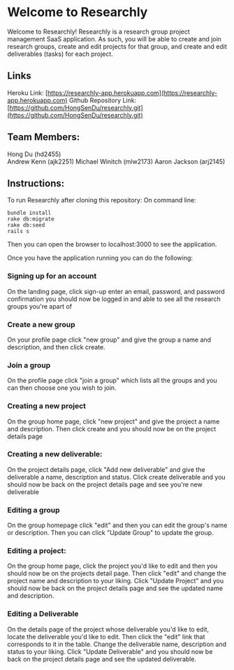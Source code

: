 # Welcome to Researchly
Welcome to Researchly! Researchly is a research group project management SaaS application. As such, you will be able to create and join research groups, create and edit projects for that group, and create and edit deliverables (tasks) for each project.

## Links
Heroku Link: [https://researchly-app.herokuapp.com](https://researchly-app.herokuapp.com)
Github Repository Link: [https://github.com/HongSenDu/researchly.git](https://github.com/HongSenDu/researchly.git)

## Team Members:
Hong Du (hd2455)	
Andrew Kenn (ajk2251)
Michael Winitch (mlw2173)
Aaron Jackson (arj2145)

## Instructions:

To run Researchly after cloning this repository:
On command line:
~~~
bundle install
rake db:migrate
rake db:seed
rails s
~~~
Then you can open the browser to localhost:3000 to see the application. 

Once you have the application running you can do the following:

### Signing up for an account
On the landing page, click sign-up enter an email, password, and password confirmation you should now be logged in and able to see all the research groups you're apart of

### Create a new group
On your profile page click "new group" and give the group a name and description, and then click create. 

### Join a group
On the profile page click "join a group" which lists all the groups and you can then choose one you wish to join. 

### Creating a new project
On the group home page, click "new project" and give the project a name and description. Then click create and you should now be on the project details page

### Creating a new deliverable:
On the project details page, click "Add new deliverable" and give the deliverable a name, description and status. Click create deliverable and you should now be back on the project details page and see you're new deliverable

### Editing a group
On the group homepage click "edit" and then you can edit the group's name or description. Then you can click "Update Group" to update the group. 

### Editing a project:
On the group home page, click the project you'd like to edit and then you should now be on the projects detail page. Then click "edit" and change the project name and description to your liking. Click "Update Project" and you should now be back on the project details page and see the updated name and description. 

### Editing a Deliverable
On the details page of the project whose deliverable you'd like to edit, locate the deliverable you'd like to edit. Then click the "edit" link that corresponds to it in the table. Change the deliverable name, description and status to your liking. Click "Update Deliverable" and you should now be back on the project details page and see the updated deliverable.
